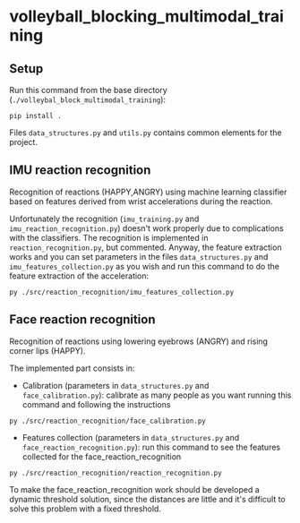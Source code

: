 # volleyball_blocking_multimodal_training

## Setup

Run this command from the base directory (`./volleybal_block_multimodal_training`):
```
pip install .
```

Files `data_structures.py` and `utils.py` contains common elements for the project.

## IMU reaction recognition
Recognition of reactions (HAPPY,ANGRY) using machine learning classifier based on features derived from wrist accelerations during the reaction.

Unfortunately the recognition (`imu_training.py` and `imu_reaction_recognition.py`) doesn't work properly due to complications with the classifiers. The recognition is implemented in `reaction_recognition.py`, but commented.
Anyway, the feature extraction works and you can set parameters in the files `data_structures.py` and `imu_features_collection.py` as you wish and run this command to do the feature extraction of the acceleration:
```
py ./src/reaction_recognition/imu_features_collection.py
```

## Face reaction recognition
Recognition of reactions using lowering eyebrows (ANGRY) and rising corner lips (HAPPY).

The implemented part consists in:

* Calibration (parameters in `data_structures.py` and `face_calibration.py`): calibrate as many people as you want running this command and following the instructions
```
py ./src/reaction_recognition/face_calibration.py
```
* Features collection (parameters in `data_structures.py` and `face_reaction_recognition.py`): run this command to see the features collected for the face_reaction_recognition
```
py ./src/reaction_recognition/reaction_recognition.py
```

To make the face_reaction_recognition work should be developed a dynamic threshold solution, since the distances are little and it's difficult to solve this problem with a fixed threshold.